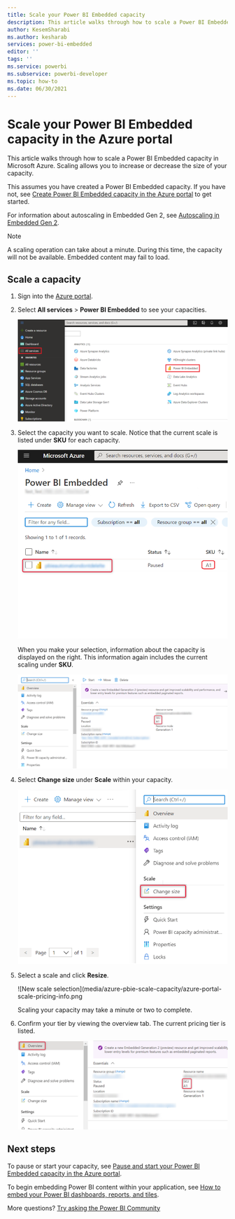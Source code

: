 ```yaml
---
title: Scale your Power BI Embedded capacity
description: This article walks through how to scale a Power BI Embedded capacity in Microsoft Azure.
author: KesemSharabi
ms.author: kesharab
services: power-bi-embedded
editor: ''
tags: ''
ms.service: powerbi
ms.subservice: powerbi-developer
ms.topic: how-to
ms.date: 06/30/2021
---
```


# Scale your Power BI Embedded capacity in the Azure portal

This article walks through how to scale a Power BI Embedded capacity in Microsoft Azure. Scaling allows you to increase or decrease the size of your capacity.

This assumes you have created a Power BI Embedded capacity. If you have not, see [Create Power BI Embedded capacity in the Azure portal](azure-pbie-create-capacity.md) to get started.

For information about autoscaling in Embedded Gen 2, see [Autoscaling in Embedded Gen 2](power-bi-embedded-generation-2#autoscaling-in-embedded-gen2).

> [!NOTE]
> A scaling operation can take about a minute. During this time, the capacity will not be available. Embedded content may fail to load.

## Scale a capacity

1. Sign into the [Azure portal](https://portal.azure.com/).

2. Select **All services** > **Power BI Embedded** to see your capacities.

    ![All services within Azure portal](media/azure-pbie-scale-capacity/azure-portal-more-services.png)

3. Select the capacity you want to scale. Notice that the current scale is listed under **SKU** for each capacity.

    ![Power BI Embedded capacity list within Azure portal](media/azure-pbie-scale-capacity/azure-portal-capacity-list.png)

    When you make your selection, information about the capacity is displayed on the right. This information again includes the current scaling under **SKU**.

    ![Essential information](media/azure-pbie-scale-capacity/azure-portal-capacity-info.png)

4. Select **Change size** under **Scale** within your capacity.

    ![Change size option under scale](media/azure-pbie-scale-capacity/azure-portal-scale-pricing-tier.png)

5. Select a scale and click **Resize**.

    ![New scale selection](media/azure-pbie-scale-capacity/azure-portal-scale-pricing-info.png

    Scaling your capacity may take a minute or two to complete.

6. Confirm your tier by viewing the overview tab. The current pricing tier is listed.

    ![Confirm current tier](media/azure-pbie-scale-capacity/azure-portal-confirm-tier.png)

## Next steps

To pause or start your capacity, see [Pause and start your Power BI Embedded capacity in the Azure portal](azure-pbie-pause-start.md).

To begin embedding Power BI content within your application, see [How to embed your Power BI dashboards, reports, and tiles](https://powerbi.microsoft.com/documentation/powerbi-developer-embedding-content/).

More questions? [Try asking the Power BI Community](https://community.powerbi.com/)
